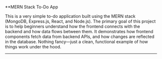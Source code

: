**MERN Stack To-Do App

This is a very simple to-do application built using the MERN stack (MongoDB, Express.js, React, and Node.js). 
The primary goal of this project is to help beginners understand how the frontend connects with the backend and how data flows between them.
It demonstrates how frontend components fetch data from backend APIs, and how changes are reflected in the database.
Nothing fancy—just a clean, functional example of how things work under the hood.

---

